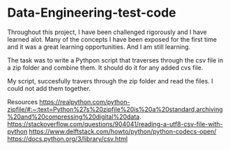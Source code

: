 # Data-Engineering-test-code
Throughout this project, I have been challenged rigorously and I have learned alot. Many of the concepts I have been exposed for the first time and it was a great learning opportunities. And I am still learning.

The task was to write a Pythpon script that traverses through the csv file in a zip folder and combine them. It should do it for any added cvs file.

My script, succesfully travers through the zip folder and read the files.
I could not add them together.


Resources
https://realpython.com/python-zipfile/#:~:text=Python%27s%20zipfile%20is%20a%20standard,archiving%20and%20compressing%20digital%20data.
https://stackoverflow.com/questions/904041/reading-a-utf8-csv-file-with-python
https://www.delftstack.com/howto/python/python-codecs-open/
https://docs.python.org/3/library/csv.html
